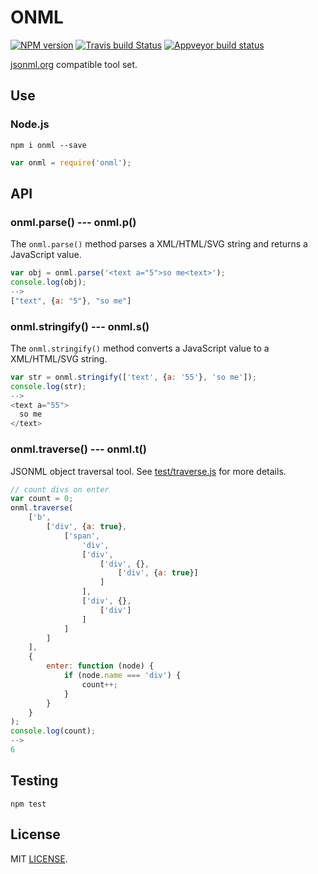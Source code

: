 # ONML
[![NPM version](https://img.shields.io/npm/v/onml.svg)](https://www.npmjs.org/package/onml)  [![Travis build Status](https://travis-ci.org/drom/onml.svg?branch=master)](https://travis-ci.org/drom/onml) [![Appveyor build status](https://ci.appveyor.com/api/projects/status/pu0ig4ajhcsqlhjm?svg=true)](https://ci.appveyor.com/project/drom/onml)

[jsonml.org](http://www.jsonml.org/) compatible tool set.

## Use
### Node.js

```
npm i onml --save
```

```js
var onml = require('onml');
```

## API
### onml.parse() --- onml.p()
The `onml.parse()` method parses a XML/HTML/SVG string and returns a JavaScript value.

```js
var obj = onml.parse('<text a="5">so me<text>');
console.log(obj);
-->
["text", {a: "5"}, "so me"]
```

### onml.stringify() --- onml.s()
The `onml.stringify()` method converts a JavaScript value to a XML/HTML/SVG string.

```js
var str = onml.stringify(['text', {a: '55'}, 'so me']);
console.log(str);
-->
<text a="55">
  so me
</text>
```

### onml.traverse() --- onml.t()
JSONML object traversal tool. See [test/traverse.js](test/traverse.js) for more details.

```js
// count divs on enter
var count = 0;
onml.traverse(
    ['b',
        ['div', {a: true},
            ['span',
                'div',
                ['div',
                    ['div', {},
                        ['div', {a: true}]
                    ]
                ],
                ['div', {},
                    ['div']
                ]
            ]
        ]
    ],
    {
        enter: function (node) {
            if (node.name === 'div') {
                count++;
            }
        }
    }
);
console.log(count);
-->
6
```

## Testing
`npm test`

## License
MIT [LICENSE](https://github.com/drom/onml/blob/master/LICENSE).
